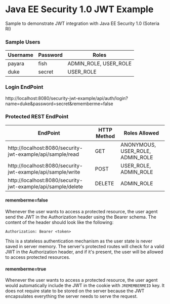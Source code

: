 # Java EE Security 1.0 JWT Example
Sample to demonstrate JWT integration with Java EE Security 1.0 (Soteria RI)

### Sample Users
Username | Password | Roles
--- | --- | ---
payara | fish | ADMIN_ROLE, USER_ROLE
duke | secret | USER_ROLE

### Login EndPoint
http://localhost:8080/security-jwt-example/api/auth/login?name=duke&password=secret&rememberme=false

### Protected REST EndPoint

EndPoint | HTTP Method | Roles Allowed
--- | --- | ---
http://localhost:8080/security-jwt-example/api/sample/read | GET | ANONYMOUS, USER_ROLE, ADMIN_ROLE
http://localhost:8080/security-jwt-example/api/sample/write | POST | USER_ROLE, ADMIN_ROLE
http://localhost:8080/security-jwt-example/api/sample/delete | DELETE | ADMIN_ROLE


#### rememberme=false

Whenever the user wants to access a protected resource, the user agent send the JWT in the Authorization header using the Bearer schema. The content of the header should look like the following:

`Authorization: Bearer <token>`

This is a stateless authentication mechanism as the user state is never saved in server memory. 
The server's protected routes will check for a valid JWT in the Authorization header, and if it's present, the user will be allowed to access protected resources.

#### rememberme=true
Whenever the user wants to access a protected resource, the user agent would automatically include the JWT in the cookie with `JREMEMBERMEID` key. 
It does not require state to be stored on the server because the JWT encapsulates everything the server needs to serve the request.